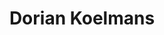 ---
category: residents
layout: post
title: Dorian Koelmans
profession: product design
website: www.doriankoelmans.com
image: /images/residents/doriankoelmans_01.png
---